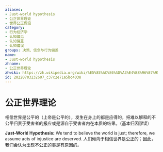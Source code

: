 ```yaml
---
aliases:
- Just-world hypothesis
- 公正世界理论
- 世界公正假设
category:
- 行为经济学
- 认知偏见
- 认知偏差
- 认知偏误
groups: 决策、信念与行为偏差
name:
- Just-world hypothesis
zhname:
- 公正世界理论
zhwiki: https://zh.wikipedia.org/wiki/%E5%85%AC%E6%AD%A3%E4%B8%96%E7%95%8C%E7%90%86%E8%AE%BA
id: 20220703232607_c37c2e71a5bc4038
---
```


# 公正世界理论

相信世界是公平的（上帝是公平的），发生在身上的都是应得的，把难以解释的不公平归责于受害者的报应或是源自于受害者内在本质的结果。（基本归因谬误）

**Just-World Hypothesis:** We tend to believe the world is just; therefore, we assume acts of injustice are deserved.
人们倾向于相信世界是公正的；因此，我们会认为出现不公正的事是有原因的。